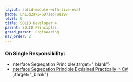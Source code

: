 ```yaml
---
layout: solid-module-with-live-eval
badge: LhEOq2akS-GD7IeoFugI9w
level: 0
title: SOLID Developer 4
parent: SOLID Principles
grand_parent: Engineering
nav_order: 2
---
```

### On Single Responsibility:

- [Interface Segregation Principle](https://www.youtube.com/watch?v=JVWZR23B_iE&list=PLZlA0Gpn_vH9kocFX7R7BAe_CvvOCO_p9&index=4){:target="\_blank"}
- [Interface Segrecation Principle Explained Practically in C#](https://www.youtube.com/watch?v=y1JiMGP51NE){:target="\_blank"}

